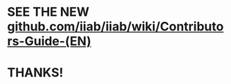 # SEE THE NEW<br>[github.com/iiab/iiab/wiki/Contributors-Guide-(EN)](https://github.com/iiab/iiab/wiki/Contributors-Guide-(EN))

# THANKS!
